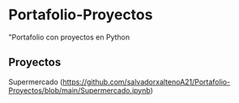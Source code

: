 # Portafolio-Proyectos
"Portafolio con proyectos en Python
## Proyectos
Supermercado (https://github.com/salvadorxaltenoA21/Portafolio-Proyectos/blob/main/Supermercado.ipynb)
